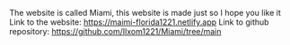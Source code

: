 The website is called Miami, this website is made just so I hope you like it
Link to the website: https://maimi-florida1221.netlify.app
Link to github repository: https://github.com/Ilxom1221/Miami/tree/main
